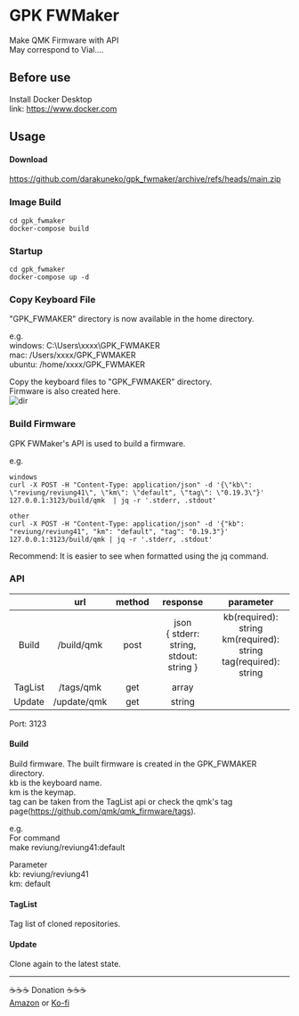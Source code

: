 # GPK FWMaker
Make QMK Firmware with API     
May correspond to Vial....    

Before use
-------
Install Docker Desktop    
link: https://www.docker.com

Usage
-------
#### Download

https://github.com/darakuneko/gpk_fwmaker/archive/refs/heads/main.zip

### Image Build
``` 
cd gpk_fwmaker
docker-compose build
```

###  Startup
``` 
cd gpk_fwmaker
docker-compose up -d
```

### Copy Keyboard File
"GPK_FWMAKER" directory is now available in the home directory.  
    
e.g.   
windows: C:\Users\xxxx\GPK_FWMAKER   
mac: /Users/xxxx/GPK_FWMAKER   
ubuntu: /home/xxxx/GPK_FWMAKER    

Copy the keyboard files to "GPK_FWMAKER" directory.   
Firmware is also created here.   
![dir](https://user-images.githubusercontent.com/5214078/207864849-c199464f-9b03-4028-b148-0688e9e5603e.jpg)

### Build Firmware
GPK FWMaker's API is used to build a firmware.    
   
e.g.   
``` 
windows
curl -X POST -H "Content-Type: application/json" -d '{\"kb\": \"reviung/reviung41\", \"km\": \"default", \"tag\": \"0.19.3\"}' 127.0.0.1:3123/build/qmk  | jq -r '.stderr, .stdout'

other
curl -X POST -H "Content-Type: application/json" -d '{"kb": "reviung/reviung41", "km": "default", "tag": "0.19.3"}' 127.0.0.1:3123/build/qmk | jq -r '.stderr, .stdout'
```

Recommend: It is easier to see when formatted using the jq command.   

### API
|    |  url  |  method |                   response                    |  parameter  |
| :---: | :---: | :---: |:---------------------------------------------:| :---: |
|  Build  |  /build/qmk  |  post  | json<br>{ stderr: string,<br>stdout: string } | kb(required): string<br>km(required): string<br>tag(required): string |
|  TagList  |  /tags/qmk  |  get  |                     array                     | |
|  Update  |  /update/qmk  |  get  |                    string                     | |

Port: 3123

#### Build
Build firmware.
The built firmware is created in the GPK_FWMAKER directory.   
kb is the keyboard name.  
km is the keymap.  
tag can be taken from the TagList api or check the qmk's tag page(https://github.com/qmk/qmk_firmware/tags). 

e.g.    
For command  
make reviung/reviung41:default  
   
Parameter  
kb: reviung/reviung41  
km: default 

#### TagList
Tag list of cloned repositories.    
    
#### Update
Clone again to the latest state. 
     
------- 
☕️☕️☕️ Donation ☕️☕️☕️   
[Amazon](https://www.amazon.co.jp/hz/wishlist/ls/66VQJTRHISQT) or [Ko-fi](https://ko-fi.com/darakuneko)  


